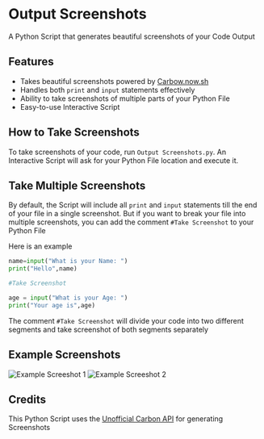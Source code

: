 # Output Screenshots

A Python Script that generates beautiful screenshots of your Code Output

## Features
* Takes beautiful screenshots powered by [Carbow.now.sh](https://carbon.now.sh)
* Handles both `print` and `input` statements effectively
* Ability to take screenshots of multiple parts of your Python File
* Easy-to-use Interactive Script

## How to Take Screenshots

To take screenshots of your code, run `Output Screenshots.py`. An Interactive Script will ask for your Python File location and execute it.

## Take Multiple Screenshots 

By default, the Script will include all `print` and `input` statements till the end of your file in a single screenshot. But if you want to break your file into multiple screenshots, you can add the comment `#Take Screenshot` to your Python File

Here is an example 

```py
name=input("What is your Name: ")
print("Hello",name)

#Take Screenshot

age = input("What is your Age: ")
print("Your age is",age)
```

The comment `#Take Screenshot` will divide your code into two different segments and take screenshot of both segments separately

## Example Screenshots

![Example Screeshot 1](https://i.ibb.co/8x7Yd7p/Screenshot1.png)
![Example Screeshot 2](https://i.ibb.co/WxkLyFG/Screenshot2.png)

## Credits

This Python Script uses the [Unofficial Carbon API](https://github.com/cyberboysumanjay/Carbon-API) for generating Screenshots
